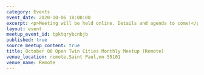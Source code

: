 ```yaml
---
category: Events
event_date: 2020-10-06 18:00:00
excerpt: <p>Meeting will be held online. Details and agenda to come!</p>
layout: event
meetup_event_id: tpktqrybcnbjb
published: true
source_meetup_content: true
title: October 06 Open Twin Cities Monthly Meetup (Remote)
venue_location: remote,Saint Paul,mn 55101
venue_name: Remote
---
```

